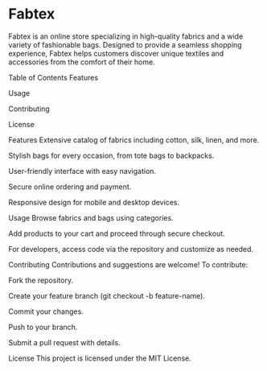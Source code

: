 
# Fabtex


Fabtex is an online store specializing in high-quality fabrics and a wide variety of fashionable bags. Designed to provide a seamless shopping experience, Fabtex helps customers discover unique textiles and accessories from the comfort of their home.

Table of Contents
Features

Usage

Contributing

License

Features
Extensive catalog of fabrics including cotton, silk, linen, and more.

Stylish bags for every occasion, from tote bags to backpacks.

User-friendly interface with easy navigation.

Secure online ordering and payment.

Responsive design for mobile and desktop devices.

Usage
Browse fabrics and bags using categories.

Add products to your cart and proceed through secure checkout.

For developers, access code via the repository and customize as needed.

Contributing
Contributions and suggestions are welcome! To contribute:

Fork the repository.

Create your feature branch (git checkout -b feature-name).

Commit your changes.

Push to your branch.

Submit a pull request with details.

License
This project is licensed under the MIT License.